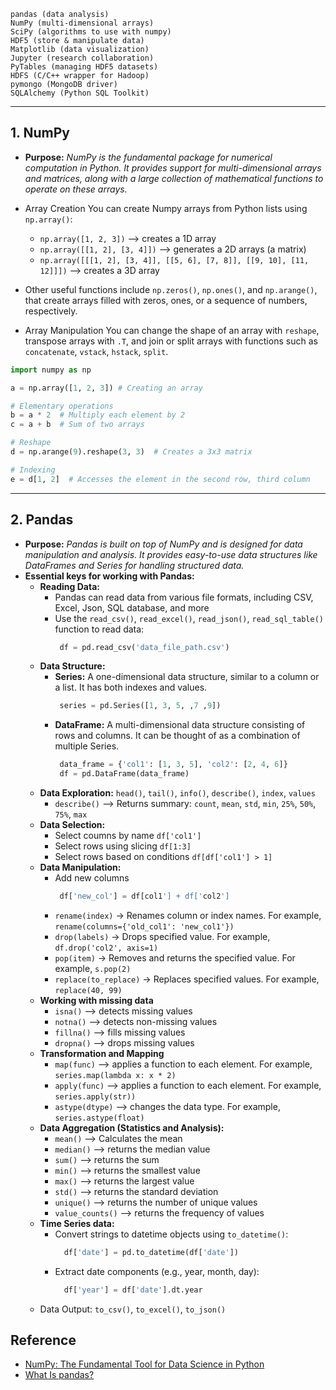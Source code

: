 ```
pandas (data analysis)
NumPy (multi-dimensional arrays)
SciPy (algorithms to use with numpy)
HDF5 (store & manipulate data)
Matplotlib (data visualization)
Jupyter (research collaboration)
PyTables (managing HDF5 datasets)
HDFS (C/C++ wrapper for Hadoop)
pymongo (MongoDB driver)
SQLAlchemy (Python SQL Toolkit)
```

---
## 1. NumPy
* **Purpose:** _NumPy is the fundamental package for numerical computation in Python. It provides support for multi-dimensional arrays and matrices, along with a large collection of mathematical functions to operate on these arrays._

* Array Creation
You can create Numpy arrays from Python lists using `np.array()`:
  * `np.array([1, 2, 3])`  --> creates a 1D array
  * `np.array([[1, 2], [3, 4]])`  --> generates a 2D arrays (a matrix)
  * `np.array([[[1, 2], [3, 4]], [[5, 6], [7, 8]], [[9, 10], [11, 12]]])` --> creates a 3D array
* Other useful functions include `np.zeros()`, `np.ones()`, and `np.arange()`, that create arrays filled with zeros, ones, or a sequence of numbers, respectively.

* Array Manipulation
You can change the shape of an array with `reshape`, transpose arrays with `.T`, and join or split arrays with functions such as `concatenate`, `vstack`, `hstack`, `split`.
```py
import numpy as np

a = np.array([1, 2, 3]) # Creating an array

# Elementary operations
b = a * 2  # Multiply each element by 2
c = a + b  # Sum of two arrays

# Reshape
d = np.arange(9).reshape(3, 3)  # Creates a 3x3 matrix

# Indexing
e = d[1, 2]  # Accesses the element in the second row, third column
```
---
## 2. Pandas
* **Purpose:** _Pandas is built on top of NumPy and is designed for data manipulation and analysis. It provides easy-to-use data structures like DataFrames and Series for handling structured data._
* **Essential keys for working with Pandas:**
  * **Reading Data:**
    * Pandas can read data from various file formats, including CSV, Excel, Json, SQL database, and more
    * Use the `read_csv()`, `read_excel()`, `read_json()`, `read_sql_table()` function to read data:
      ```py
       df = pd.read_csv('data_file_path.csv')
      ```
  * **Data Structure:**
    * **Series:** A one-dimensional data structure, similar to a column or a list. It has both indexes and values.
      ```py
       series = pd.Series([1, 3, 5, ,7 ,9])
      ```
    * **DataFrame:** A multi-dimensional data structure consisting of rows and columns. It can be thought of as a combination of multiple Series.
      ```py
       data_frame = {'col1': [1, 3, 5], 'col2': [2, 4, 6]}
       df = pd.DataFrame(data_frame)
      ```
  * **Data Exploration:** `head()`, `tail()`, `info()`, `describe()`, `index`, `values`
    * `describe()` --> Returns summary: `count`, `mean`, `std`, `min`, `25%`, `50%`, `75%`, `max`
  * **Data Selection:**
    * Select coumns by name `df['col1']`
    * Select rows using slicing `df[1:3]`
    * Select rows based on conditions `df[df['col1'] > 1]`
  * **Data Manipulation:**
    * Add new columns
      ```py
       df['new_col'] = df[col1'] + df['col2']
      ```
    * `rename(index)` → Renames column or index names. For example, `rename(columns={'old_col1': 'new_col1'})`
    * `drop(labels)` → Drops specified value. For example, `df.drop('col2', axis=1)`
    * `pop(item)` → Removes and returns the specified value. For example, `s.pop(2)`
    * `replace(to_replace)` → Replaces specified values. For example, `replace(40, 99)`
  * **Working with missing data**
    * `isna()` --> detects missing values
    * `notna()` --> detects non-missing values
    * `fillna()` --> fills missing values
    * `dropna()` --> drops missing values
  * **Transformation and Mapping**
    * `map(func)` --> applies a function to each element. For example, `series.map(lambda x: x * 2)`
    * `apply(func)` --> applies a function to each element. For example, `series.apply(str))`
    * `astype(dtype)` --> changes the data type. For example, `series.astype(float)`
  * **Data Aggregation (Statistics and Analysis):**
    * `mean()` --> Calculates the mean
    * `median()` --> returns the median value
    * `sum()` --> returns the sum
    * `min()` --> returns the smallest value
    * `max()` --> returns the largest value
    * `std()` --> returns the standard deviation
    * `unique()` --> returns the number of unique values
    * `value_counts()` --> returns the frequency of values
  * **Time Series data:**
    * Convert strings to datetime objects using `to_datetime()`:
      ```py
        df['date'] = pd.to_datetime(df['date'])
      ```
    * Extract date components (e.g., year, month, day):
      ```py
        df['year'] = df['date'].dt.year
      ```
  * Data Output: `to_csv()`, `to_excel()`, `to_json()`

## Reference
* [NumPy: The Fundamental Tool for Data Science in Python](https://medium.com/@m.franfuentes/numpy-the-fundamental-tool-for-data-science-in-python-fa2b605a3bf9)
* [What Is pandas?](https://www.nvidia.com/en-us/glossary/pandas-python/)
